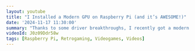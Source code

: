 ```yaml
---
layout: youtube
title: "I Installed a Modern GPU on Raspberry Pi (and it’s AWESOME!)"
date: '2024-11-17 11:30:00'
summary: "Thanks to some driver breakthroughs, I recently got a modern AMD Radeon GPU running on the Raspberry Pi. <strong>And it’s really fast!</strong>"
videoId: J0z09Ddr58w
tags: [Raspberry Pi, Retrogaming, Videogames, Videos]
---
```

